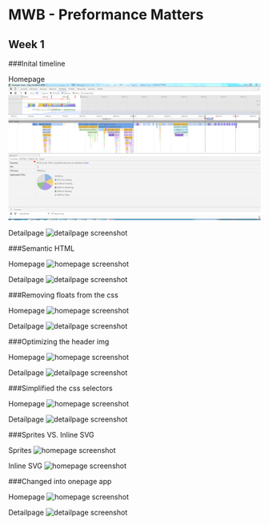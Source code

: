 # MWB - Preformance Matters

## Week 1

###Inital timeline

Homepage
![homepage screenshot](timeline-ss/initial-timeline-home.png)

Detailpage
![detailpage screenshot](https://raw.githubusercontent.com/wasknijper/looklive-server/student/maaike/timeline-ss/initial-timeline-detail.png)

###Semantic HTML

Homepage
![homepage screenshot](https://raw.githubusercontent.com/wasknijper/looklive-server/student/maaike/timeline-ss/001-home.png)

Detailpage
![detailpage screenshot](https://raw.githubusercontent.com/wasknijper/looklive-server/student/maaike/timeline-ss/001-detail.png)

###Removing floats from the css

Homepage
![homepage screenshot](https://raw.githubusercontent.com/wasknijper/looklive-server/student/maaike/timeline-ss/002-noFloats-home.png)

Detailpage
![detailpage screenshot](https://raw.githubusercontent.com/wasknijper/looklive-server/student/maaike/timeline-ss/002-noFloats-detail.png)

###Optimizing the header img

Homepage
![homepage screenshot](https://raw.githubusercontent.com/wasknijper/looklive-server/student/maaike/timeline-ss/003-png2jpg-home.png)

Detailpage
![detailpage screenshot](https://raw.githubusercontent.com/wasknijper/looklive-server/student/maaike/timeline-ss/003-png2jpg-detail.png)

###Simplified the css selectors

Homepage
![homepage screenshot](https://raw.githubusercontent.com/wasknijper/looklive-server/student/maaike/timeline-ss/004-simplifyCss-home.png)

Detailpage
![detailpage screenshot](https://raw.githubusercontent.com/wasknijper/looklive-server/student/maaike/timeline-ss/004-simplifyCss-detail.png)

###Sprites VS. Inline SVG

Sprites
![homepage screenshot](https://raw.githubusercontent.com/wasknijper/looklive-server/student/maaike/timeline-ss/005-sprites-home.png)

Inline SVG
![homepage screenshot](https://raw.githubusercontent.com/wasknijper/looklive-server/student/maaike/timeline-ss/005-inlineSvg-home.png)

###Changed into onepage app

Homepage
![homepage screenshot](https://raw.githubusercontent.com/wasknijper/looklive-server/student/maaike/timeline-ss/006-onepage.png)

Detailpage
![detailpage screenshot](https://raw.githubusercontent.com/wasknijper/looklive-server/student/maaike/timeline-ss/006-onepage-detail.png)
